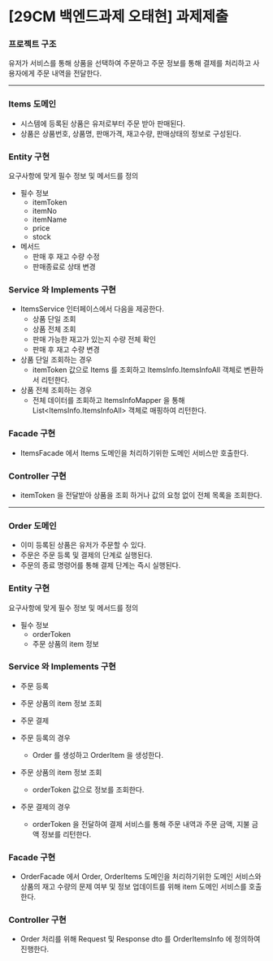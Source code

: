 # [29CM 백엔드과제 오태현] 과제제출

### 프로젝트 구조

유저가 서비스를 통해 상품을 선택하여 주문하고 주문 정보를 통해 결제를 처리하고 사용자에게 주문 내역을 전달한다.

---

### Items 도메인

- 시스템에 등록된 상품은 유저로부터 주문 받아 판매된다.
- 상품은 상품번호, 상품명, 판매가격, 재고수량, 판매상태의 정보로 구성된다.

### Entity 구현
요구사항에 맞게 필수 정보 및 메서드를 정의
 - 필수 정보
   - itemToken
   - itemNo
   - itemName
   - price
   - stock
 - 메서드
   - 판매 후 재고 수량 수정
   - 판매종료로 상태 변경

### Service 와 Implements 구현
- ItemsService 인터페이스에서 다음을 제공한다.
  - 상품 단일 조회
  - 상품 전체 조회
  - 판매 가능한 재고가 있는지 수량 전체 확인
  - 판매 후 재고 수량 변경
- 상품 단일 조회하는 경우
  - itemToken 값으로 Items 를 조회하고 ItemsInfo.ItemsInfoAll 객체로 변환하서 리턴한다.
- 상품 전체 조회하는 경우
  - 전체 데이터를 조회하고 ItemsInfoMapper 을 통해 List<ItemsInfo.ItemsInfoAll> 객체로 매핑하여 리턴한다.

### Facade 구현
- ItemsFacade 에서 Items 도메인을 처리하기위한 도메인 서비스만 호출한다.

### Controller 구현
- itemToken 을 전달받아 상품을 조회 하거나 값의 요청 없이 전체 목록을 조회한다.

---

### Order 도메인

- 이미 등록된 상품은 유저가 주문할 수 있다.
- 주문은 주문 등록 및 결제의 단계로 실행된다.
- 주문의 종료 명령어를 통해 결제 단계는 즉시 실행된다.

### Entity 구현
요구사항에 맞게 필수 정보 및 메서드를 정의
- 필수 정보
    - orderToken
    - 주문 상품의 item 정보

### Service 와 Implements 구현
- 주문 등록
- 주문 상품의 item 정보 조회
- 주문 결제 

- 주문 등록의 경우 
  - Order 를 생성하고 OrderItem 을 생성한다.

- 주문 상품의 item 정보 조회
  - orderToken 값으로 정보를 조회한다.

- 주문 결제의 경우
  - orderToken 을 전달하여 결제 서비스를 통해 주문 내역과 주문 금액, 지불 금액 정보를 리턴한다.

### Facade 구현
- OrderFacade 에서 Order, OrderItems 도메인을 처리하기위한 도메인 서비스와 상품의 재고 수량의 문제 여부 및 정보 업데이트를 위해 item 도메인 서비스를 호출한다.

### Controller 구현
- Order 처리를 위해 Request 및 Response dto 를 OrderItemsInfo 에 정의하여 진행한다.